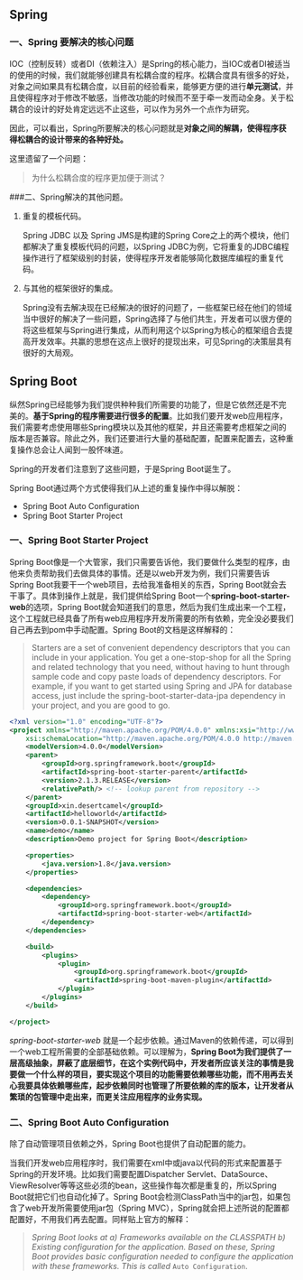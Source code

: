 ## Spring

### 一、Spring 要解决的核心问题

IOC（控制反转）或者DI（依赖注入）是Spring的核心能力，当IOC或者DI被适当的使用的时候，我们就能够创建具有松耦合度的程序。松耦合度具有很多的好处，对象之间如果具有松耦合度，以目前的经验看来，能够更方便的进行**单元测试**，并且使得程序对于修改不敏感，当修改功能的时候而不至于牵一发而动全身。关于松耦合的设计的好处肯定远远不止这些，可以作为另外一个点作为研究。

因此，可以看出，Spring所要解决的核心问题就是**对象之间的解耦，使得程序获得松耦合的设计带来的各种好处。**

这里遗留了一个问题：

> 为什么松耦合度的程序更加便于测试？



###二、Spring解决的其他问题。

1. 重复的模板代码。

   Spring JDBC 以及 Spring JMS是构建的Spring Core之上的两个模块，他们都解决了重复模板代码的问题，以Spring JDBC为例，它将重复的JDBC编程操作进行了框架级别的封装，使得程序开发者能够简化数据库编程的重复代码。

2. 与其他的框架很好的集成。

   Spring没有去解决现在已经解决的很好的问题了，一些框架已经在他们的领域当中很好的解决了一些问题，Spring选择了与他们共生，开发者可以很方便的将这些框架与Spring进行集成，从而利用这个以Spring为核心的框架组合去提高开发效率。共赢的思想在这点上很好的提现出来，可见Spring的决策层具有很好的大局观。



## Spring Boot

纵然Spring已经能够为我们提供种种我们所需要的功能了，但是它依然还是不完美的。**基于Spring的程序需要进行很多的配置**。比如我们要开发web应用程序，我们需要考虑使用哪些Spring模块以及其他的框架，并且还需要考虑框架之间的版本是否兼容。除此之外，我们还要进行大量的基础配置，配置来配置去，这种重复操作总会让人闻到一股怀味道。

Spring的开发者们注意到了这些问题，于是Spring Boot诞生了。

Spring Boot通过两个方式使得我们从上述的重复操作中得以解脱：

* Spring Boot Auto Configuration
* Spring Boot Starter Project



### 一、Spring Boot Starter Project

Spring Boot像是一个大管家，我们只需要告诉他，我们要做什么类型的程序，由他来负责帮助我们去做具体的事情。还是以web开发为例，我们只需要告诉Spring Boot我要干一个web项目，去给我准备相关的东西，Spring Boot就会去干事了。具体到操作上就是，我们提供给Spring Boot一个**spring-boot-starter-web**的选项，Spring Boot就会知道我们的意思，然后为我们生成出来一个工程，这个工程就已经具备了所有web应用程序开发所需要的所有依赖，完全没必要我们自己再去到pom中手动配置。Spring Boot的文档是这样解释的：

> Starters are a set of convenient dependency descriptors that you can include in your application. You get a one-stop-shop for all the Spring and related technology that you need, without having to hunt through sample code and copy paste loads of dependency descriptors. For example, if you want to get started using Spring and JPA for database access, just include the spring-boot-starter-data-jpa dependency in your project, and you are good to go.

```xml
<?xml version="1.0" encoding="UTF-8"?>
<project xmlns="http://maven.apache.org/POM/4.0.0" xmlns:xsi="http://www.w3.org/2001/XMLSchema-instance"
	xsi:schemaLocation="http://maven.apache.org/POM/4.0.0 http://maven.apache.org/xsd/maven-4.0.0.xsd">
	<modelVersion>4.0.0</modelVersion>
	<parent>
		<groupId>org.springframework.boot</groupId>
		<artifactId>spring-boot-starter-parent</artifactId>
		<version>2.1.3.RELEASE</version>
		<relativePath/> <!-- lookup parent from repository -->
	</parent>
	<groupId>xin.desertcamel</groupId>
	<artifactId>helloworld</artifactId>
	<version>0.0.1-SNAPSHOT</version>
	<name>demo</name>
	<description>Demo project for Spring Boot</description>

	<properties>
		<java.version>1.8</java.version>
	</properties>

	<dependencies>
		<dependency>
			<groupId>org.springframework.boot</groupId>
			<artifactId>spring-boot-starter-web</artifactId>
		</dependency>
	</dependencies>

	<build>
		<plugins>
			<plugin>
				<groupId>org.springframework.boot</groupId>
				<artifactId>spring-boot-maven-plugin</artifactId>
			</plugin>
		</plugins>
	</build>

</project>
```

*spring-boot-starter-web* 就是一个起步依赖。通过Maven的依赖传递，可以得到一个web工程所需要的全部基础依赖。可以理解为，**Spring Boot为我们提供了一层高级抽象，屏蔽了底层细节，在这个实例代码中，开发者所应该关注的事情是我要做一个什么样的项目，要实现这个项目的功能需要依赖哪些功能，而不用再去关心我要具体依赖哪些库，起步依赖同时也管理了所要依赖的库的版本，让开发者从繁琐的包管理中走出来，而更关注应用程序的业务实现。**



### 二、Spring Boot Auto Configuration

除了自动管理项目依赖之外，Spring Boot也提供了自动配置的能力。

当我们开发web应用程序时，我们需要在xml中或java以代码的形式来配置基于Spring的开发环境。比如我们需要配置Dispatcher Servlet、DataSource、ViewResolver等等这些必须的bean，这些操作每次都是重复的，所以Spring Boot就把它们也自动化掉了。Spring Boot会检测ClassPath当中的jar包，如果包含了web开发所需要使用jar包（Spring MVC），Spring就会把上述所说的配置都配置好，不用我们再去配置。同样贴上官方的解释：

> *Spring Boot looks at a) Frameworks available on the CLASSPATH b) Existing configuration for the application. Based on these, Spring Boot provides basic configuration needed to configure the application with these frameworks. This is called* `Auto Configuration`.



